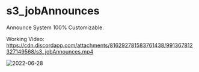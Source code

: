 # s3_jobAnnounces
Announce System 100% Customizable.

Working Video:
https://cdn.discordapp.com/attachments/816292781583761438/991367812327149568/s3_jobAnnounces.mp4

![2022-06-28](https://user-images.githubusercontent.com/40516341/176222072-cb841593-e9c0-48e7-84ad-f082d819f8fd.png)
